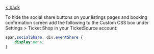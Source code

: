 [< back](../)

To hide the social share buttons on your listings pages and booking confirmation screen add the following to the Custom CSS box under Settings > Ticket Shop in your TicketSource account:

```css
span.socialShare, div.eventShare {
    display:none;
}
```
